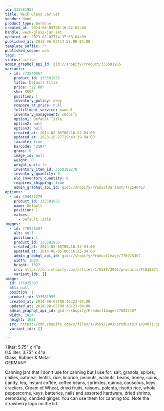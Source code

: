 ```yaml
---
id: 333581955
title: Weck Glass Jar Set
vendor: None
product_type: Germany
created_at: 2014-08-05T00:16:22-04:00
handle: weck-glass-jar-set
updated_at: 2023-08-02T14:37:38-04:00
published_at: 2011-06-02T14:58:00-04:00
template_suffix: ""
published_scope: web
tags: ""
status: active
admin_graphql_api_id: gid://shopify/Product/333581955
variants:
  - id: 772540467
    product_id: 333581955
    title: Default Title
    price: "22.00"
    sku: K598
    position: 1
    inventory_policy: deny
    compare_at_price: null
    fulfillment_service: manual
    inventory_management: shopify
    option1: Default Title
    option2: null
    option3: null
    created_at: 2014-08-05T00:16:22-04:00
    updated_at: 2023-10-27T19:43:19-04:00
    taxable: true
    barcode: "2107"
    grams: 0
    image_id: null
    weight: 0
    weight_unit: lb
    inventory_item_id: 3550190278
    inventory_quantity: 0
    old_inventory_quantity: 0
    requires_shipping: true
    admin_graphql_api_id: gid://shopify/ProductVariant/772540467
options:
  - id: 394432279
    product_id: 333581955
    name: Default
    position: 1
    values:
      - Default Title
images:
  - id: 776925307
    alt: null
    position: 1
    product_id: 333581955
    created_at: 2014-08-05T00:16:23-04:00
    updated_at: 2014-08-05T00:16:23-04:00
    admin_graphql_api_id: gid://shopify/ProductImage/776925307
    width: 1024
    height: 1022
    src: https://cdn.shopify.com/s/files/1/0589/2901/products/P1030071.jpeg?v=1407212183
    variant_ids: []
image:
  id: 776925307
  alt: null
  position: 1
  product_id: 333581955
  created_at: 2014-08-05T00:16:23-04:00
  updated_at: 2014-08-05T00:16:23-04:00
  admin_graphql_api_id: gid://shopify/ProductImage/776925307
  width: 1024
  height: 1022
  src: https://cdn.shopify.com/s/files/1/0589/2901/products/P1030071.jpeg?v=1407212183
  variant_ids: []

---
```


1 liter: 5.75" x 4"ø  
0.5 liter: 3.75" x 4"ø  
Glass, Rubber & Metal  
GERMANY

<!-- td {border: 1px solid #ccc;}br {mso-data-placement:same-cell;} -->

Canning jars that I don't use for canning but I use for: salt, granola, spices, chilies, oatmeal, lentils, rice, licorice, peanuts, walnuts, beans, honey, coins, candy, tea, instant coffee, coffee beans, sprinkles, quinoa, couscous, keys, crackers, Cream of Wheat, dried fruits, raisons, polenta, risotto rice, whole peppercorns, keys, batteries, nails and assorted hardware, dried shrimp, serondang, candied ginger. You can use them for canning too. Note the strawberry logo on the lid.